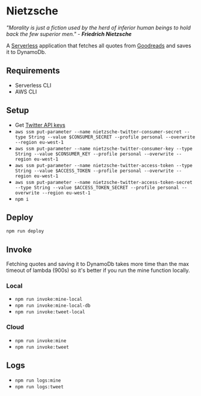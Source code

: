 # Nietzsche

*"Morality is just a fiction used by the herd of inferior human beings to hold back the few superior men." - **Friedrich Nietzsche***

A [Serverless](https://serverless.com) application that fetches all quotes from [Goodreads](https://www.goodreads.com/quotes) and saves it to DynamoDb.

## Requirements

- Serverless CLI
- AWS CLI

## Setup

- Get [Twitter API keys](https://developer.twitter.com/en/apps)
- `aws ssm put-parameter --name nietzsche-twitter-consumer-secret --type String --value $CONSUMER_SECRET --profile personal --overwrite --region eu-west-1`
- `aws ssm put-parameter --name nietzsche-twitter-consumer-key --type String --value $CONSUMER_KEY --profile personal --overwrite --region eu-west-1`
- `aws ssm put-parameter --name nietzsche-twitter-access-token --type String --value $ACCESS_TOKEN --profile personal --overwrite --region eu-west-1`
- `aws ssm put-parameter --name nietzsche-twitter-access-token-secret --type String --value $ACCESS_TOKEN_SECRET --profile personal --overwrite --region eu-west-1`
- `npm i`

## Deploy

`npm run deploy`

## Invoke

Fetching quotes and saving it to DynamoDb takes more time than the max timeout of lambda (900s) so it's better if you run the mine function locally.

### Local

- `npm run invoke:mine-local`
- `npm run invoke:mine-local-db`
- `npm run invoke:tweet-local`

### Cloud

- `npm run invoke:mine`
- `npm run invoke:tweet`

## Logs

- `npm run logs:mine`
- `npm run logs:tweet`

